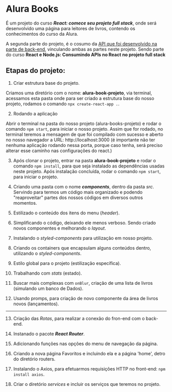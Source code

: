 # Alura Books

É um projeto do curso **_React: comece seu projeto full stack_**, onde será desenvolvido uma página para leitores de livros, contendo os conhecimentos do curso da Alura.

A segunda parte do projeto, é o cosumo da [API que foi desenvolvido na parte de back-end](https://github.com/Rodrigo-Sousa/alura-book-server), vinculando ambas as partes neste projeto. Sendo parte do curso **React e Node.js: Consumindo APIs no React no projeto full stack**

## Etapas do projeto:

1. Criar estrutura base do projeto.

Criamos uma diretório com o nome: **alura-book-projeto**, via terminal, acessamos esta pasta onde para ser criado a estrutura base do nosso projeto, rodamos o comando `npx create-react-app .`. 

2. Rodando a aplicação

Abrir o terminal na pasta do nosso projeto (alura-books-projeto) e rodar o comando `npm start`, para iniciar o nosso projeto. Assim que for rodado, no terminal teremos a mensagem de que foi compilado com sucesso e aberto no nosso navegador a URL: http://localhost:3000 (é importante não ter nenhuma aplicação rodando nessa porta, porque caso tenha, será preciso alterar esse caminho nas configurações do react.)

3. Após clonar o projeto, entrar na pasta **alura-book-projeto** e rodar o comando `npm install`, para que seja instalado as dependências usadas neste projeto. Após instalação concluída, rodar o comando `npm start`, para iniciar o projeto.

4. Criando uma pasta com o nome **_components_**, dentro da pasta _src_. Servindo para termos um código mais organizado e podendo "reaproveitar" partes dos nossos códigos em diversos outros momentos.

5. Estilizado o conteúdo dos itens do menu (_header_). 

6. Simplificando o código, deixando ele menos verboso. Sendo criado novos componentes e melhorando o _layout_.

7. Instalando o _styled-components_ para utilização em nosso projeto.

8. Criando os containers que encapsulam alguns conteúdos dentro, utilizando o _styled-components_.

9. Estilo global para o projeto (estilização específica).

10. Trabalhando com _stats_ (estado).

11. Buscar mais complexas com `onBlur`, criação de uma lista de livros (simulando um banco de Dados).

12. Usando promps, para criação de novo componente da área de livros novos (lançamentos).

---

13. Criação das _Rotas_, para realizar a conexão do fron-end com o back-end.

14. Instanado o pacote **_React Router_**.

15. Adicionando funções nas opções do menu de navegação da página.

16. Criando a nova página Favoritos e incluindo ela e a página 'home', detro do diretório routers.

17. Instalando o Axios, para efetuarmos requisições HTTP no front-end: `npm install axios`.

18. Criar o diretório _services_ e incluir os serviços que teremos no projeto.